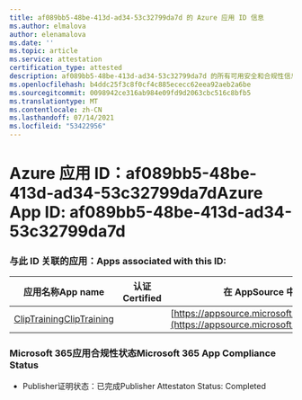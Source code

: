 ```yaml
---
title: af089bb5-48be-413d-ad34-53c32799da7d 的 Azure 应用 ID 信息
ms.author: elmalova
author: elenamalova
ms.date: ''
ms.topic: article
ms.service: attestation
certification_type: attested
description: af089bb5-48be-413d-ad34-53c32799da7d 的所有可用安全和合规性信息。
ms.openlocfilehash: b4ddc25f3c8f0cf4c885ececc62eea92aeb2a6be
ms.sourcegitcommit: 0098942ce316ab984e09fd9d2063cbc516c8bfb5
ms.translationtype: MT
ms.contentlocale: zh-CN
ms.lasthandoff: 07/14/2021
ms.locfileid: "53422956"
---
```

# <a name="azure-app-id-af089bb5-48be-413d-ad34-53c32799da7d"></a><span data-ttu-id="3f26e-103">Azure 应用 ID：af089bb5-48be-413d-ad34-53c32799da7d</span><span class="sxs-lookup"><span data-stu-id="3f26e-103">Azure App ID: af089bb5-48be-413d-ad34-53c32799da7d</span></span>


### <a name="apps-associated-with-this-id"></a><span data-ttu-id="3f26e-104">与此 ID 关联的应用：</span><span class="sxs-lookup"><span data-stu-id="3f26e-104">Apps associated with this ID:</span></span>
| <span data-ttu-id="3f26e-105">**应用名称**</span><span class="sxs-lookup"><span data-stu-id="3f26e-105">**App name**</span></span> | <span data-ttu-id="3f26e-106">**认证**</span><span class="sxs-lookup"><span data-stu-id="3f26e-106">**Certified**</span></span> | <span data-ttu-id="3f26e-107">**在 AppSource 中查看**</span><span class="sxs-lookup"><span data-stu-id="3f26e-107">**View in AppSource**</span></span> |
|-|-|-|
| [<span data-ttu-id="3f26e-108">ClipTraining</span><span class="sxs-lookup"><span data-stu-id="3f26e-108">ClipTraining</span></span>](https://docs.microsoft.com/en-us/microsoft-365-app-certification/forward/WA200001687) |  | [https://appsource.microsoft.com/product/office/WA200001687](https://appsource.microsoft.com/product/office/WA200001687) |

### <a name="microsoft-365-app-compliance-status"></a><span data-ttu-id="3f26e-109">Microsoft 365应用合规性状态</span><span class="sxs-lookup"><span data-stu-id="3f26e-109">Microsoft 365 App Compliance Status</span></span>
- <span data-ttu-id="3f26e-110">Publisher证明状态：已完成</span><span class="sxs-lookup"><span data-stu-id="3f26e-110">Publisher Attestaton Status: Completed</span></span>
